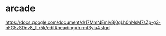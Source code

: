 # arcade

https://docs.google.com/document/d/17MmNEmIvBj0gLh0hNsM7sZp-g3-nFG5zSDnv8_lLr5k/edit#heading=h.rmt3yiu4sfqd
